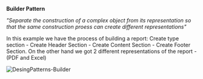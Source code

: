 **Builder Pattern**

*"Separate the construction of a complex object from its representation so that the same construction proess can create different representations"*

In this example we have the process of building a report: Create type section - Create Header Section - Create Content Section - Create Footer Section. On the other hand we got 2 different representations of the report - (PDF and Excel)

![DesingPatterns-Builder](https://user-images.githubusercontent.com/11037848/146981956-e81318a1-3406-4458-af98-fda38fc4bd1e.png)

